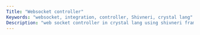 ```yaml
---
Title: "Websocket controller"
Keywords: "websocket, integration, controller, Shivneri, crystal lang"
Description: "web socket controller in crystal lang using shivneri framework"
---
```


